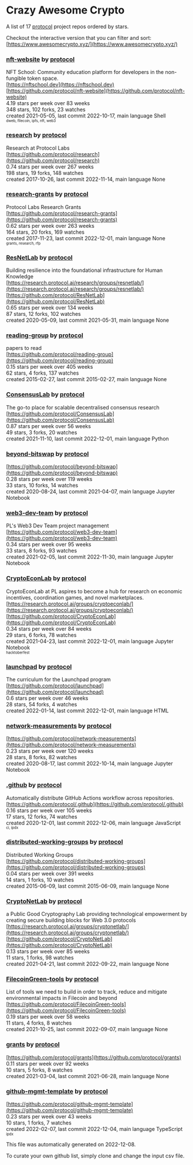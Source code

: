 # Crazy Awesome Crypto
A list of 17 [protocol](https://github.com/protocol) project repos ordered by stars.  

Checkout the interactive version that you can filter and sort: 
[https://www.awesomecrypto.xyz/](https://www.awesomecrypto.xyz/)  


### [nft-website](https://github.com/protocol/nft-website) by [protocol](https://github.com/protocol)  
NFT School: Community education platform for developers in the non-fungible token space.  
[https://nftschool.dev](https://nftschool.dev)  
[https://github.com/protocol/nft-website](https://github.com/protocol/nft-website)  
4.19 stars per week over 83 weeks  
348 stars, 102 forks, 23 watches  
created 2021-05-05, last commit 2022-10-17, main language Shell  
<sub><sup>dweb, filecoin, ipfs, nft, web3</sup></sub>


### [research](https://github.com/protocol/research) by [protocol](https://github.com/protocol)  
Research at Protocol Labs  
[https://github.com/protocol/research](https://github.com/protocol/research)  
0.74 stars per week over 267 weeks  
198 stars, 19 forks, 148 watches  
created 2017-10-26, last commit 2022-11-14, main language None  


### [research-grants](https://github.com/protocol/research-grants) by [protocol](https://github.com/protocol)  
Protocol Labs Research Grants  
[https://github.com/protocol/research-grants](https://github.com/protocol/research-grants)  
0.62 stars per week over 263 weeks  
164 stars, 20 forks, 169 watches  
created 2017-11-23, last commit 2022-12-01, main language None  
<sub><sup>grants, research, rfp</sup></sub>


### [ResNetLab](https://github.com/protocol/ResNetLab) by [protocol](https://github.com/protocol)  
Building resilience into the foundational infrastructure for Human Knowledge  
[https://research.protocol.ai/research/groups/resnetlab/](https://research.protocol.ai/research/groups/resnetlab/)  
[https://github.com/protocol/ResNetLab](https://github.com/protocol/ResNetLab)  
0.65 stars per week over 134 weeks  
87 stars, 12 forks, 102 watches  
created 2020-05-09, last commit 2021-05-31, main language None  


### [reading-group](https://github.com/protocol/reading-group) by [protocol](https://github.com/protocol)  
papers to read  
[https://github.com/protocol/reading-group](https://github.com/protocol/reading-group)  
0.15 stars per week over 405 weeks  
62 stars, 4 forks, 137 watches  
created 2015-02-27, last commit 2015-02-27, main language None  


### [ConsensusLab](https://github.com/protocol/ConsensusLab) by [protocol](https://github.com/protocol)  
The go-to place for scalable decentralised consensus research  
[https://github.com/protocol/ConsensusLab](https://github.com/protocol/ConsensusLab)  
0.87 stars per week over 56 weeks  
49 stars, 3 forks, 20 watches  
created 2021-11-10, last commit 2022-12-01, main language Python  


### [beyond-bitswap](https://github.com/protocol/beyond-bitswap) by [protocol](https://github.com/protocol)  
  
[https://github.com/protocol/beyond-bitswap](https://github.com/protocol/beyond-bitswap)  
0.28 stars per week over 119 weeks  
33 stars, 10 forks, 14 watches  
created 2020-08-24, last commit 2021-04-07, main language Jupyter Notebook  


### [web3-dev-team](https://github.com/protocol/web3-dev-team) by [protocol](https://github.com/protocol)  
PL's Web3 Dev Team project management  
[https://github.com/protocol/web3-dev-team](https://github.com/protocol/web3-dev-team)  
0.34 stars per week over 95 weeks  
33 stars, 8 forks, 93 watches  
created 2021-02-05, last commit 2022-11-30, main language Jupyter Notebook  


### [CryptoEconLab](https://github.com/protocol/CryptoEconLab) by [protocol](https://github.com/protocol)  
CryptoEconLab at PL aspires to become a hub for research on economic incentives, coordination games, and novel marketplaces.  
[https://research.protocol.ai/groups/cryptoeconlab/](https://research.protocol.ai/groups/cryptoeconlab/)  
[https://github.com/protocol/CryptoEconLab](https://github.com/protocol/CryptoEconLab)  
0.34 stars per week over 84 weeks  
29 stars, 6 forks, 78 watches  
created 2021-04-23, last commit 2022-12-01, main language Jupyter Notebook  
<sub><sup>hacktoberfest</sup></sub>


### [launchpad](https://github.com/protocol/launchpad) by [protocol](https://github.com/protocol)  
The curriculum for the Launchpad program  
[https://github.com/protocol/launchpad](https://github.com/protocol/launchpad)  
0.6 stars per week over 46 weeks  
28 stars, 54 forks, 4 watches  
created 2022-01-14, last commit 2022-12-01, main language HTML  


### [network-measurements](https://github.com/protocol/network-measurements) by [protocol](https://github.com/protocol)  
  
[https://github.com/protocol/network-measurements](https://github.com/protocol/network-measurements)  
0.23 stars per week over 120 weeks  
28 stars, 8 forks, 82 watches  
created 2020-08-17, last commit 2022-10-14, main language Jupyter Notebook  


### [.github](https://github.com/protocol/.github) by [protocol](https://github.com/protocol)  
Automatically distribute GitHub Actions workflow across repositories.  
[https://github.com/protocol/.github](https://github.com/protocol/.github)  
0.16 stars per week over 105 weeks  
17 stars, 12 forks, 74 watches  
created 2020-12-01, last commit 2022-12-06, main language JavaScript  
<sub><sup>ci, ipdx</sup></sub>


### [distributed-working-groups](https://github.com/protocol/distributed-working-groups) by [protocol](https://github.com/protocol)  
Distributed Working Groups  
[https://github.com/protocol/distributed-working-groups](https://github.com/protocol/distributed-working-groups)  
0.04 stars per week over 391 weeks  
14 stars, 1 forks, 10 watches  
created 2015-06-09, last commit 2015-06-09, main language None  


### [CryptoNetLab](https://github.com/protocol/CryptoNetLab) by [protocol](https://github.com/protocol)  
a Public Good Cryptography Lab providing technological empowerment by creating secure building blocks for Web 3.0 protocols  
[https://research.protocol.ai/groups/cryptonetlab/](https://research.protocol.ai/groups/cryptonetlab/)  
[https://github.com/protocol/CryptoNetLab](https://github.com/protocol/CryptoNetLab)  
0.13 stars per week over 85 weeks  
11 stars, 1 forks, 98 watches  
created 2021-04-21, last commit 2022-09-22, main language None  


### [FilecoinGreen-tools](https://github.com/protocol/FilecoinGreen-tools) by [protocol](https://github.com/protocol)  
List of tools we need to build in order to track, reduce and mitigate environmental impacts in Filecoin and beyond  
[https://github.com/protocol/FilecoinGreen-tools](https://github.com/protocol/FilecoinGreen-tools)  
0.19 stars per week over 58 weeks  
11 stars, 4 forks, 8 watches  
created 2021-10-25, last commit 2022-09-07, main language None  


### [grants](https://github.com/protocol/grants) by [protocol](https://github.com/protocol)  
  
[https://github.com/protocol/grants](https://github.com/protocol/grants)  
0.11 stars per week over 92 weeks  
10 stars, 5 forks, 8 watches  
created 2021-03-04, last commit 2021-06-28, main language None  


### [github-mgmt-template](https://github.com/protocol/github-mgmt-template) by [protocol](https://github.com/protocol)  
  
[https://github.com/protocol/github-mgmt-template](https://github.com/protocol/github-mgmt-template)  
0.23 stars per week over 43 weeks  
10 stars, 1 forks, 7 watches  
created 2022-02-07, last commit 2022-12-04, main language TypeScript  
<sub><sup>ipdx</sup></sub>


This file was automatically generated on 2022-12-08.  

To curate your own github list, simply clone and change the input csv file.  